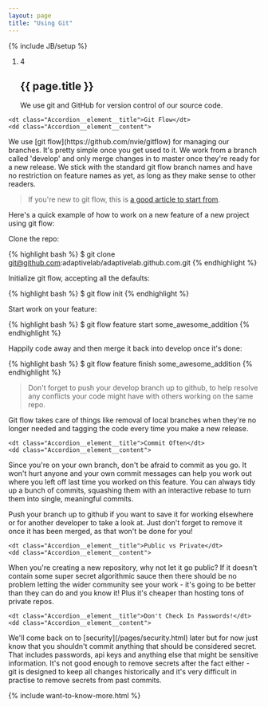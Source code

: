 ```yaml
---
layout: page
title: "Using Git"
---
```

{% include JB/setup %}

<ol class="Ordered-list--wide">
    <li>
        <div class="Ordered-list--context Ordered-list--manual-number">
            <span class="Ordered-list--number">4</span>
            <div>
                <h2 class="List-item__heading">{{ page.title }}</h2>
<div class="List-item__body" markdown="1">
We use git and GitHub for version control of our source code.
</div>
            </div>
        </div>
    </li>
</ol>

<dl class="Accordion--top">

    <dt class="Accordion__element__title">Git Flow</dt>
    <dd class="Accordion__element__content">
<div markdown="1">
We use [git flow](https://github.com/nvie/gitflow) for managing our branches.  It's pretty simple once you get used to it.  We work from a branch called 'develop' and only merge changes in to master once they're ready for a new release.  We stick with the standard git flow branch names and have no restriction on feature names as yet, as long as they make sense to other readers.

> If you're new to git flow, this is [a good article to start from](http://jeffkreeftmeijer.com/2010/why-arent-you-using-git-flow/).

Here's a quick example of how to work on a new feature of a new project using git flow:

Clone the repo:

{% highlight bash %}
$ git clone git@github.com:adaptivelab/adaptivelab.github.com.git
{% endhighlight %}

Initialize git flow, accepting all the defaults:

{% highlight bash %}
$ git flow init
{% endhighlight %}

Start work on your feature:

{% highlight bash %}
$ git flow feature start some_awesome_addition
{% endhighlight %}

Happily code away and then merge it back into develop once it's done:

{% highlight bash %}
$ git flow feature finish some_awesome_addition
{% endhighlight %}

> Don't forget to push your develop branch up to github, to help resolve any conflicts your code might have with others working on the same repo.

Git flow takes care of things like removal of local branches when they're no longer needed and tagging the code every time you make a new release.
</div>
    </dd>

    <dt class="Accordion__element__title">Commit Often</dt>
    <dd class="Accordion__element__content">
<div markdown="1">
Since you're on your own branch, don't be afraid to commit as you go.  It won't hurt anyone and your own commit messages can help you work out where you left off last time you worked on this feature.  You can always tidy up a bunch of commits, squashing them with an interactive rebase to turn them into single, meaningful commits.

Push your branch up to github if you want to save it for working elsewhere or for another developer to take a look at.  Just don't forget to remove it once it has been merged, as that won't be done for you!
</div>
    </dd>

    <dt class="Accordion__element__title">Public vs Private</dt>
    <dd class="Accordion__element__content">
<div markdown="1">
When you're creating a new repository, why not let it go public?  If it doesn't contain some super secret algorithmic sauce then there should be no problem letting the wider community see your work - it's going to be better than they can do and you know it!  Plus it's cheaper than hosting tons of private repos.
</div>
    </dd>

    <dt class="Accordion__element__title">Don't Check In Passwords!</dt>
    <dd class="Accordion__element__content">
<div markdown="1">
We'll come back on to [security](/pages/security.html) later but for now just know that you shouldn't commit anything that should be considered secret.  That includes passwords, api keys and anything else that might be sensitive information.  It's not good enough to remove secrets after the fact either - git is designed to keep all changes historically and it's very difficult in practise to remove secrets from past commits.
</div>
    </dd>
</dl>

{% include want-to-know-more.html %}
